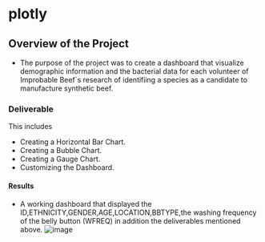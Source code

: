 # plotly
## Overview of the Project
 * The purpose of the project was to create a dashboard that visualize demographic information and the bacterial data for 
   each volunteer of Improbable Beef`s research of  identifiing a species as a candidate to manufacture synthetic beef.
### Deliverable
   This includes
   * Creating a Horizontal Bar Chart.
   * Creating a Bubble Chart.
   * Creating a Gauge Chart.
   * Customizing  the Dashboard.
                 
#### Results
   * A working dashboard that displayed the ID,ETHNICITY,GENDER,AGE,LOCATION,BBTYPE,the washing frequency of the belly button
    (WFREQ) in addition the deliverables mentioned above.
    ![image](https://user-images.githubusercontent.com/64270455/197465670-a72e59f6-4547-49a6-ad9e-19031b782796.png)
